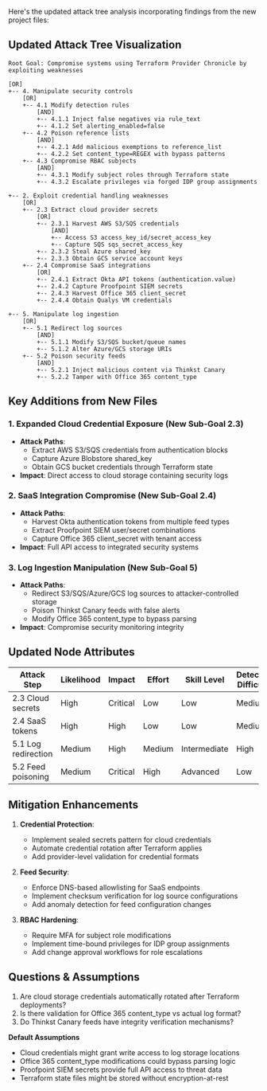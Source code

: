 Here's the updated attack tree analysis incorporating findings from the new project files:

## Updated Attack Tree Visualization

```
Root Goal: Compromise systems using Terraform Provider Chronicle by exploiting weaknesses

[OR]
+-- 4. Manipulate security controls
    [OR]
    +-- 4.1 Modify detection rules
        [AND]
        +-- 4.1.1 Inject false negatives via rule_text
        +-- 4.1.2 Set alerting_enabled=false
    +-- 4.2 Poison reference lists
        [AND]
        +-- 4.2.1 Add malicious exemptions to reference_list
        +-- 4.2.2 Set content_type=REGEX with bypass patterns
    +-- 4.3 Compromise RBAC subjects
        [AND]
        +-- 4.3.1 Modify subject roles through Terraform state
        +-- 4.3.2 Escalate privileges via forged IDP group assignments

+-- 2. Exploit credential handling weaknesses
    [OR]
    +-- 2.3 Extract cloud provider secrets
        [OR]
        +-- 2.3.1 Harvest AWS S3/SQS credentials
            [AND]
            +-- Access S3 access_key_id/secret_access_key
            +-- Capture SQS sqs_secret_access_key
        +-- 2.3.2 Steal Azure shared_key
        +-- 2.3.3 Obtain GCS service account keys
    +-- 2.4 Compromise SaaS integrations
        [OR]
        +-- 2.4.1 Extract Okta API tokens (authentication.value)
        +-- 2.4.2 Capture Proofpoint SIEM secrets
        +-- 2.4.3 Harvest Office 365 client_secret
        +-- 2.4.4 Obtain Qualys VM credentials

+-- 5. Manipulate log ingestion
    [OR]
    +-- 5.1 Redirect log sources
        [AND]
        +-- 5.1.1 Modify S3/SQS bucket/queue names
        +-- 5.1.2 Alter Azure/GCS storage URIs
    +-- 5.2 Poison security feeds
        [AND]
        +-- 5.2.1 Inject malicious content via Thinkst Canary
        +-- 5.2.2 Tamper with Office 365 content_type
```

## Key Additions from New Files

### 1. Expanded Cloud Credential Exposure (New Sub-Goal 2.3)
- **Attack Paths**:
  - Extract AWS S3/SQS credentials from authentication blocks
  - Capture Azure Blobstore shared_key
  - Obtain GCS bucket credentials through Terraform state
- **Impact**: Direct access to cloud storage containing security logs

### 2. SaaS Integration Compromise (New Sub-Goal 2.4)
- **Attack Paths**:
  - Harvest Okta authentication tokens from multiple feed types
  - Extract Proofpoint SIEM user/secret combinations
  - Capture Office 365 client_secret with tenant access
- **Impact**: Full API access to integrated security systems

### 3. Log Ingestion Manipulation (New Sub-Goal 5)
- **Attack Paths**:
  - Redirect S3/SQS/Azure/GCS log sources to attacker-controlled storage
  - Poison Thinkst Canary feeds with false alerts
  - Modify Office 365 content_type to bypass parsing
- **Impact**: Compromise security monitoring integrity

## Updated Node Attributes

| Attack Step | Likelihood | Impact | Effort | Skill Level | Detection Difficulty |
|-------------|------------|--------|--------|-------------|-----------------------|
| 2.3 Cloud secrets | High | Critical | Low | Low | Medium |
| 2.4 SaaS tokens | High | High | Low | Low | Medium |
| 5.1 Log redirection | Medium | High | Medium | Intermediate | High |
| 5.2 Feed poisoning | Medium | Critical | High | Advanced | Low |

## Mitigation Enhancements

1. **Credential Protection**:
   - Implement sealed secrets pattern for cloud credentials
   - Automate credential rotation after Terraform applies
   - Add provider-level validation for credential formats

2. **Feed Security**:
   - Enforce DNS-based allowlisting for SaaS endpoints
   - Implement checksum verification for log source configurations
   - Add anomaly detection for feed configuration changes

3. **RBAC Hardening**:
   - Require MFA for subject role modifications
   - Implement time-bound privileges for IDP group assignments
   - Add change approval workflows for role escalations

## Questions & Assumptions

1. Are cloud storage credentials automatically rotated after Terraform deployments?
2. Is there validation for Office 365 content_type vs actual log format?
3. Do Thinkst Canary feeds have integrity verification mechanisms?

**Default Assumptions**
- Cloud credentials might grant write access to log storage locations
- Office 365 content_type modifications could bypass parsing logic
- Proofpoint SIEM secrets provide full API access to threat data
- Terraform state files might be stored without encryption-at-rest
